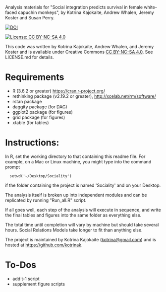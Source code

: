Analysis materials for "Social integration predicts survival in female white-faced capuchin monkeys", by Kotrina Kajokaite, Andrew Whalen, Jeremy Koster and Susan Perry.

[![DOI](https://zenodo.org/badge/DOI/10.5281/zenodo.5885634.svg)](https://doi.org/10.5281/zenodo.5885634)


[![License: CC BY-NC-SA 4.0](https://licensebuttons.net/l/by-nc-sa/4.0/80x15.png)](https://creativecommons.org/licenses/by-nc-sa/4.0/)

This code was written by Kotrina Kajokaite, Andrew Whalen, and Jeremy Koster and is available under Creative Commons [CC BY-NC-SA 4.0](https://creativecommons.org/licenses/by-nc-sa/4.0/). See LICENSE.md for details.


# Requirements

- R (3.6.2 or greater) https://cran.r-project.org/
- rethinking package (v2.19.2 or greater), http://xcelab.net/rm/software/
- rstan package
- daggity package (for DAG)
- ggplot2 package (for figures)
- grid package (for figures)
- xtable (for tables)

# Instructions:

In R, set the working directory to that containing this readme file. For example, on a Mac or Linux machine, you might type into the command prompt

```
  setwd('~/Desktop/Sociality')
```

if the folder containing the project is named 'Sociality' and on your Desktop. 

The analysis itself is broken up into independent modules and can be replicated by running "Run_all.R" script.


If all goes well, each step of the analysis will execute in sequence, and write the final tables and figures into the same folder as everything else. 

The total time until completion will vary by machine but should take several hours. Social Relations Models take longer to fit than anything else.

The project is maintained by Kotrina Kajokaite (kotrina@gmail.com) and is hosted at https://github.com/kotrinak.

# To-Dos

- add t-1 script
- supplement figure scripts
